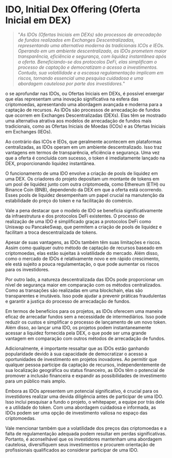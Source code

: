 # IDO, Initial Dex Offering (Oferta Inicial em DEX)

>"*As IDOs (Ofertas Iniciais em DEXs) são processos de arrecadação de fundos realizados em Exchanges Descentralizadas, representando uma alternativa moderna às tradicionais ICOs e IEOs. Operando em um ambiente descentralizado, as IDOs prometem maior transparência, eficiência e segurança, com liquidez instantânea após a oferta. Beneficiando-se dos protocolos DeFi, elas simplificam o processo de captação e democratizam o acesso a investimentos. Contudo, sua volatilidade e a escassa regulamentação implicam em riscos, tornando essencial uma pesquisa cuidadosa e uma abordagem cautelosa por parte dos investidores.*"

o se aprofundar nas IDOs, ou Ofertas Iniciais em DEXs, é possível enxergar que elas representam uma inovação significativa na esfera das criptomoedas, apresentando uma abordagem avançada e moderna para a captação de recursos. As IDOs são processos de arrecadação de fundos que ocorrem em Exchanges Descentralizadas (DEXs). Elas têm se mostrado uma alternativa atrativa aos modelos de arrecadação de fundos mais tradicionais, como as Ofertas Iniciais de Moedas (ICOs) e as Ofertas Iniciais em Exchanges (IEOs).

Ao contrário das ICOs e IEOs, que geralmente acontecem em plataformas centralizadas, as IDOs operam em um ambiente descentralizado. Isso traz vantagens em termos de transparência, eficiência e segurança. Uma vez que a oferta é concluída com sucesso, o token é imediatamente lançado na DEX, proporcionando liquidez instantânea.

O funcionamento de uma IDO envolve a criação de pools de liquidez em uma DEX. Os criadores do projeto depositam um montante de tokens em um pool de liquidez junto com outra criptomoeda, como Ethereum (ETH) ou Binance Coin (BNB), dependendo da DEX em que a oferta está ocorrendo. Esses pools de liquidez desempenham um papel crucial na manutenção da estabilidade do preço do token e na facilitação do comércio.

Vale a pena destacar que o modelo de IDO se beneficia significativamente da infraestrutura e dos protocolos DeFi existentes. O processo de realização de uma IDO é simplificado graças a protocolos DeFi como Uniswap ou PancakeSwap, que permitem a criação de pools de liquidez e facilitam a troca descentralizada de tokens.

Apesar de suas vantagens, as IDOs também têm suas limitações e riscos. Assim como qualquer outro método de captação de recursos baseado em criptomoedas, elas estão sujeitas à volatilidade do mercado. Além disso, como o mercado de IDOs é relativamente novo e em rápido crescimento, ele está sujeito a pouca regulamentação, o que pode aumentar os riscos para os investidores.

Por outro lado, a natureza descentralizada das IDOs pode proporcionar um nível de segurança maior em comparação com os métodos centralizados. Como as transações são realizadas em uma blockchain, elas são transparentes e imutáveis. Isso pode ajudar a prevenir práticas fraudulentas e garantir a justiça do processo de arrecadação de fundos.

Em termos de benefícios para os projetos, as IDOs oferecem uma maneira eficaz de arrecadar fundos sem a necessidade de intermediários. Isso pode reduzir os custos e simplificar o processo de lançamento de um novo token. Além disso, ao lançar uma IDO, os projetos podem instantaneamente acessar a liquidez fornecida pela DEX, o que pode ser uma grande vantagem em comparação com outros métodos de arrecadação de fundos.

Adicionalmente, é importante ressaltar que as IDOs estão ganhando popularidade devido à sua capacidade de democratizar o acesso a oportunidades de investimento em projetos inovadores. Ao permitir que qualquer pessoa participe da captação de recursos, independentemente de sua localização geográfica ou status financeiro, as IDOs têm o potencial de promover a inclusão financeira e expandir as possibilidades de investimento para um público mais amplo.

Embora as IDOs apresentem um potencial significativo, é crucial para os investidores realizar uma devida diligência antes de participar de uma IDO. Isso inclui pesquisar a fundo o projeto, o whitepaper, a equipe por trás dele e a utilidade do token. Com uma abordagem cuidadosa e informada, as IDOs podem ser uma opção de investimento valiosa no espaço das criptomoedas.

Vale mencionar também que a volatilidade dos preços das criptomoedas e a falta de regulamentação adequada podem resultar em perdas significativas. Portanto, é aconselhável que os investidores mantenham uma abordagem cautelosa, diversifiquem seus investimentos e procurem orientação de profissionais qualificados ao considerar participar de uma IDO.
